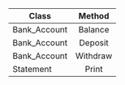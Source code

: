 | Class | Method |
|-------|:------:|
| Bank_Account  | Balance|
| Bank_Account  | Deposit|
| Bank_Account  | Withdraw|
| Statement | Print|
